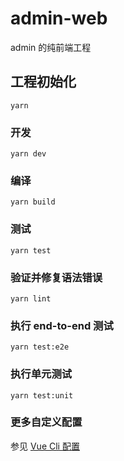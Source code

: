 # admin-web

admin 的纯前端工程

## 工程初始化
```
yarn
```

### 开发
```
yarn dev
```

### 编译
```
yarn build
```

### 测试
```
yarn test
```

### 验证并修复语法错误
```
yarn lint
```

### 执行 end-to-end 测试
```
yarn test:e2e
```

### 执行单元测试
```
yarn test:unit
```

### 更多自定义配置
参见 [Vue Cli 配置](https://cli.vuejs.org/zh/config/)
